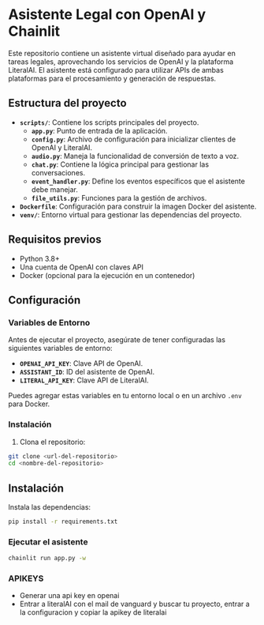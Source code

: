 # Asistente Legal con OpenAI y Chainlit

Este repositorio contiene un asistente virtual diseñado para ayudar en tareas legales, aprovechando los servicios de OpenAI y la plataforma LiteralAI. El asistente está configurado para utilizar APIs de ambas plataformas para el procesamiento y generación de respuestas.

## Estructura del proyecto

- **`scripts/`**: Contiene los scripts principales del proyecto.
  - **`app.py`**: Punto de entrada de la aplicación.
  - **`config.py`**: Archivo de configuración para inicializar clientes de OpenAI y LiteralAI.
  - **`audio.py`**: Maneja la funcionalidad de conversión de texto a voz.
  - **`chat.py`**: Contiene la lógica principal para gestionar las conversaciones.
  - **`event_handler.py`**: Define los eventos específicos que el asistente debe manejar.
  - **`file_utils.py`**: Funciones para la gestión de archivos.
- **`Dockerfile`**: Configuración para construir la imagen Docker del asistente.
- **`venv/`**: Entorno virtual para gestionar las dependencias del proyecto.

## Requisitos previos

- Python 3.8+
- Una cuenta de OpenAI con claves API
- Docker (opcional para la ejecución en un contenedor)

## Configuración

### Variables de Entorno

Antes de ejecutar el proyecto, asegúrate de tener configuradas las siguientes variables de entorno:

- **`OPENAI_API_KEY`**: Clave API de OpenAI.
- **`ASSISTANT_ID`**: ID del asistente de OpenAI.
- **`LITERAL_API_KEY`**: Clave API de LiteralAI.

Puedes agregar estas variables en tu entorno local o en un archivo `.env` para Docker.

### Instalación

1. Clona el repositorio:

```bash
git clone <url-del-repositorio>
cd <nombre-del-repositorio>
```

## Instalación

Instala las dependencias:
```bash
pip install -r requirements.txt
```

### Ejecutar el asistente
```bash
chainlit run app.py -w
```

### APIKEYS
- Generar una api key en openai
- Entrar a literalAI con el mail de vanguard y buscar tu proyecto, entrar a la configuracion y copiar la apikey de literalai
